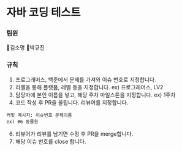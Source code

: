 # 자바 코딩 테스트

### 팀원
📖김소명 🔎박규진

### 규칙
1. 프로그래머스, 백준에서 문제를 가져와 이슈 번호로 지정합니다.
2. 라벨을 통해 플랫폼, 레벨 등을 지정합니다. ex) 프로그래머스, LV2
3. 담당자에 본인 이름을 넣고, 해당 주차 마일스톤을 지정합니다. ex) 1주차
4. 코드 작성 후 PR을 올립니다. 리뷰어를 지정합니다.
```
커밋 메시지: 이슈번호 문제이름
ex) #6 동물원
```
6. 리뷰어가 리뷰를 남기면 수정 후 PR을 merge합니다.
7. 해당 이슈 번호를 close 합니다.
